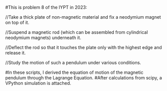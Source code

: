 #This is problem 8 of the IYPT in 2023:



//Take a thick plate of non-magnetic material and fix a neodymium magnet on top of it. 

//Suspend a magnetic rod (which can be assembled from cylindrical neodymium magnets) underneath it. 

//Deflect the rod so that it touches the plate only with the highest edge and release it. 

//Study the motion of such a pendulum under various conditions.


#In these scripts, I derived the equation of motion of the magnetic pendulum through the Lagrange Equation.
#After calculations from scipy, a VPython simulation is attached.
